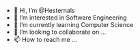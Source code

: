 - 👋 Hi, I’m @Hesternals
- 👀 I’m interested in Software Engineering
- 🌱 I’m currently learning Computer Science
- 💞️ I’m looking to collaborate on ...
- 📫 How to reach me ...

<!---
Hesternals/Hesternals is a ✨ special ✨ repository because its `README.md` (this file) appears on your GitHub profile.
You can click the Preview link to take a look at your changes.
--->
